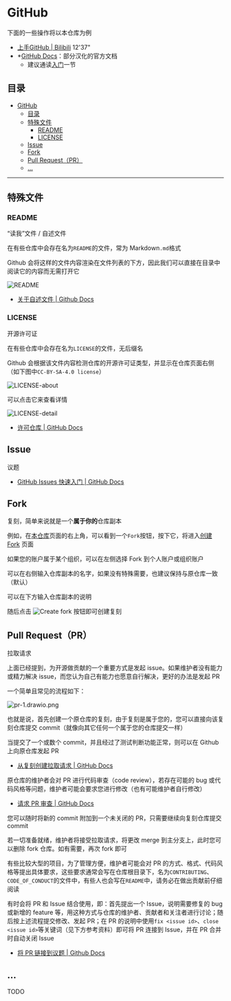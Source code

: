 # GitHub
下面的一些操作将以本仓库为例
- [上手GitHub \| Bilibili](https://www.bilibili.com/video/BV1r3411F7kn) 12'37"
- \*[GitHub Docs](https://docs.github.com/cn)：部分汉化的官方文档
  * 建议通读[入门](https://docs.github.com/cn/get-started)一节

## 目录
- [GitHub](#github)
  - [目录](#目录)
  - [特殊文件](#特殊文件)
    - [README](#readme)
    - [LICENSE](#license)
  - [Issue](#issue)
  - [Fork](#fork)
  - [Pull Request（PR）](#pull-requestpr)
  - [...](#)



---
## 特殊文件
### README
“读我”文件 / 自述文件

在有些仓库中会存在名为`README`的文件，常为 Markdown`.md`格式

Github 会将这样的文件内容渲染在文件列表的下方，因此我们可以直接在目录中阅读它的内容而无需打开它

![README](https://s2.loli.net/2022/07/21/OGWoYXLsI7jKunQ.png)

- [关于自述文件 \| Github Docs](https://docs.github.com/cn/repositories/managing-your-repositorys-settings-and-features/customizing-your-repository/about-readmes)

### LICENSE
开源许可证

在有些仓库中会存在名为`LICENSE`的文件，无后缀名

Github 会根据该文件内容检测仓库的开源许可证类型，并显示在仓库页面右侧（如下图中`CC-BY-SA-4.0 license`）

![LICENSE-about](https://s2.loli.net/2022/07/21/krGWHIx2RE3JzM6.png)

可以点击它来查看详情

![LICENSE-detail](https://s2.loli.net/2022/07/21/MEcWvdpx8sGDZuy.png)

- [许可仓库 \| GitHub Docs](https://docs.github.com/cn/repositories/managing-your-repositorys-settings-and-features/customizing-your-repository/licensing-a-repository)



## Issue
议题

- [GitHub Issues 快速入门 \| GitHub Docs](https://docs.github.com/cn/issues/tracking-your-work-with-issues/quickstart)



## Fork
复刻，简单来说就是一个**属于你的**仓库副本

例如，在[本仓库](https://github.com/ngc7331/UCAS-CS-Guide)页面的右上角，可以看到一个`Fork`按钮，按下它，将进入[创建 Fork](https://github.com/ngc7331/UCAS-CS-Guide/fork) 页面

如果您的账户属于某个组织，可以在左侧选择 Fork 到个人账户或组织账户

可以在右侧输入仓库副本的名字，如果没有特殊需要，也建议保持与原仓库一致（默认）

可以在下方输入仓库副本的说明

随后点击 ![Create fork](https://s2.loli.net/2022/07/21/emWUlYkBuKNInaf.png) 按钮即可创建复刻



## Pull Request（PR）
拉取请求

上面已经提到，为开源做贡献的一个重要方式是发起 issue。如果维护者没有能力或精力解决 issue，而您认为自己有能力也愿意自行解决，更好的办法是发起 PR

一个简单且常见的流程如下：

![pr-1.drawio.png](https://s2.loli.net/2022/07/21/LVvYgTw9osxal6W.png)

也就是说，首先创建一个原仓库的复刻，由于复刻是属于您的，您可以直接向该复刻仓库提交 commit（就像向其它任何一个属于您的仓库提交一样）

当提交了一个或数个 commit，并且经过了测试判断功能正常，则可以在 Github 上向原仓库发起 PR

- [从复刻创建拉取请求 \| GitHub Docs](https://docs.github.com/cn/pull-requests/collaborating-with-pull-requests/proposing-changes-to-your-work-with-pull-requests/creating-a-pull-request-from-a-fork)

原仓库的维护者会对 PR 进行代码审查（code review），若存在可能的 bug 或代码风格等问题，维护者可能会要求您进行修改（也有可能维护者自行修改）

- [请求 PR 审查 \| GitHub Docs](https://docs.github.com/cn/pull-requests/collaborating-with-pull-requests/proposing-changes-to-your-work-with-pull-requests/requesting-a-pull-request-review)

您可以随时将新的 commit 附加到一个未关闭的 PR，只需要继续向复刻仓库提交 commit

若一切准备就绪，维护者将接受拉取请求，将更改 merge 到主分支上，此时您可以删除 fork 仓库。如有需要，再次 fork 即可

有些比较大型的项目，为了管理方便，维护者可能会对 PR 的方式、格式、代码风格等提出具体要求，这些要求通常会写在仓库根目录下，名为`CONTRIBUTING`、`CODE_OF_CONDUCT`的文件中，有些人也会写在`README`中，请务必在做出贡献前仔细阅读

有时会将 PR 和 Issue 结合使用，即：首先提出一个 Issue，说明需要修复的 bug 或新增的 feature 等，用这种方式与仓库的维护者、贡献者和关注者进行讨论；随后按上述流程提交修改、发起 PR；在 PR 的说明中使用`fix <issue id>`、`close <issue id>`等关键词（见下方参考资料）即可将 PR 连接到 Issue，并在 PR 合并时自动关闭 Issue

- [将 PR 链接到议题 \| Github Docs](https://docs.github.com/cn/issues/tracking-your-work-with-issues/linking-a-pull-request-to-an-issue)



## ...
TODO
